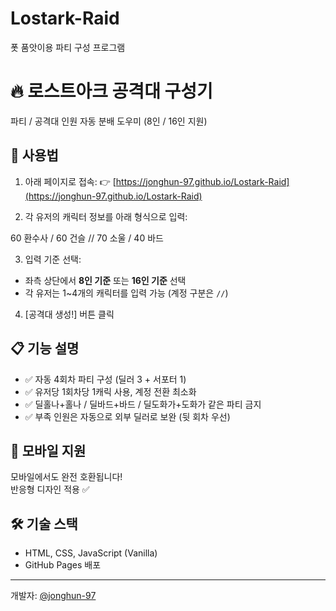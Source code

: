# Lostark-Raid
폿 품앗이용 파티 구성 프로그램

# 🔥 로스트아크 공격대 구성기

파티 / 공격대 인원 자동 분배 도우미 (8인 / 16인 지원)

## 🚀 사용법

1. 아래 페이지로 접속:
   👉 [https://jonghun-97.github.io/Lostark-Raid](https://jonghun-97.github.io/Lostark-Raid)

2. 각 유저의 캐릭터 정보를 아래 형식으로 입력:

60 환수사 / 60 건슬 // 70 소울 / 40 바드

3. 입력 기준 선택:
- 좌측 상단에서 **8인 기준** 또는 **16인 기준** 선택
- 각 유저는 1~4개의 캐릭터를 입력 가능 (계정 구분은 `//`)

4. [공격대 생성!] 버튼 클릭

## 📋 기능 설명

- ✅ 자동 4회차 파티 구성 (딜러 3 + 서포터 1)
- ✅ 유저당 1회차당 1캐릭 사용, 계정 전환 최소화
- ✅ 딜홀나+홀나 / 딜바드+바드 / 딜도화가+도화가 같은 파티 금지
- ✅ 부족 인원은 자동으로 외부 딜러로 보완 (뒷 회차 우선)

## 📱 모바일 지원

모바일에서도 완전 호환됩니다!  
반응형 디자인 적용 ✅

## 🛠 기술 스택

- HTML, CSS, JavaScript (Vanilla)
- GitHub Pages 배포

---

개발자: [@jonghun-97](https://github.com/jonghun-97)
